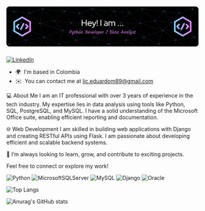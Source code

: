 ![Header](./github-header-image.png)
======================================================================================================================================

[![LinkedIn](https://img.shields.io/badge/linkedin-%230077B5.svg?style=for-the-badge&logo=linkedin&logoColor=white)](https://www.linkedin.com/in/macias-eduardo-84004aa4/)


*   🌍  I'm based in Colombia
*   ✉️  You can contact me at [lic.eduardom89@gmail.com](mailto:lic.eduardom89@gmail.com)

💻 About Me
I am an IT professional with over 3 years of experience in the tech industry. My expertise lies in data analysis using tools like Python, SQL, PostgreSQL, and MySQL. I have a solid understanding of the Microsoft Office suite, enabling efficient reporting and documentation.

🌐 Web Development
I am skilled in building web applications with Django and creating RESTful APIs using Flask. I am passionate about developing efficient and scalable backend systems.

🚀 I’m always looking to learn, grow, and contribute to exciting projects.

Feel free to connect or explore my work!
  
![Python](https://img.shields.io/badge/python-3670A0?style=for-the-badge&logo=python&logoColor=ffdd54)
![MicrosoftSQLServer](https://img.shields.io/badge/Microsoft%20SQL%20Server-CC2927?style=for-the-badge&logo=microsoft%20sql%20server&logoColor=white)
![MySQL](https://img.shields.io/badge/mysql-4479A1.svg?style=for-the-badge&logo=mysql&logoColor=white)
![Django](https://img.shields.io/badge/django-%23092E20.svg?style=for-the-badge&logo=django&logoColor=white)
![Oracle](https://img.shields.io/badge/Oracle-F80000?style=for-the-badge&logo=oracle&logoColor=white)

![Top Langs](https://github-readme-stats.vercel.app/api/top-langs/?username=SantinesPY&layout=compact&theme=dark)

![Anurag's GitHub stats](https://github-readme-stats.vercel.app/api?username=SantinesPY&show_icons=true&theme=tokyonight)